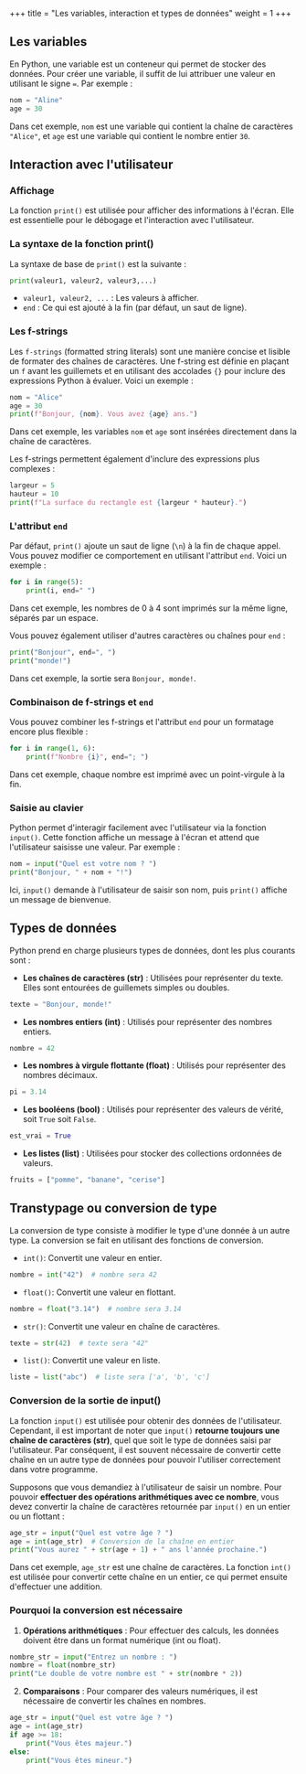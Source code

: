 +++
title = "Les variables, interaction et types de données"
weight = 1
+++

## Les variables

En Python, une variable est un conteneur qui permet de stocker des données. Pour créer une variable, il suffit de lui attribuer une valeur en utilisant le signe `=`. Par exemple :

```python
nom = "Aline"
age = 30
```

Dans cet exemple, `nom` est une variable qui contient la chaîne de caractères `"Alice"`, et `age` est une variable qui contient le nombre entier `30`.

## Interaction avec l'utilisateur

### Affichage

La fonction `print()` est utilisée pour afficher des informations à l'écran. Elle est essentielle pour le débogage et l'interaction avec l'utilisateur. 

### La syntaxe de la fonction print()

La syntaxe de base de `print()` est la suivante :

```python
print(valeur1, valeur2, valeur3,...)
```

- `valeur1, valeur2, ...` : Les valeurs à afficher.
- `end` : Ce qui est ajouté à la fin (par défaut, un saut de ligne).


### Les f-strings

Les `f-strings` (formatted string literals) sont une manière concise et lisible de formater des chaînes de caractères. Une f-string est définie en plaçant un `f` avant les guillemets et en utilisant des accolades `{}` pour inclure des expressions Python à évaluer. Voici un exemple :

```python
nom = "Alice"
age = 30
print(f"Bonjour, {nom}. Vous avez {age} ans.")
```

Dans cet exemple, les variables `nom` et `age` sont insérées directement dans la chaîne de caractères.

Les f-strings permettent également d'inclure des expressions plus complexes :

```python
largeur = 5
hauteur = 10
print(f"La surface du rectangle est {largeur * hauteur}.")
```

### L'attribut `end`

Par défaut, `print()` ajoute un saut de ligne (`\n`) à la fin de chaque appel. Vous pouvez modifier ce comportement en utilisant l'attribut `end`. Voici un exemple :

```python
for i in range(5):
    print(i, end=" ")
```

Dans cet exemple, les nombres de 0 à 4 sont imprimés sur la même ligne, séparés par un espace.

Vous pouvez également utiliser d'autres caractères ou chaînes pour `end` :

```python
print("Bonjour", end=", ")
print("monde!")
```

Dans cet exemple, la sortie sera `Bonjour, monde!`.

### Combinaison de f-strings et `end`

Vous pouvez combiner les f-strings et l'attribut `end` pour un formatage encore plus flexible :

```python
for i in range(1, 6):
    print(f"Nombre {i}", end="; ")
```

Dans cet exemple, chaque nombre est imprimé avec un point-virgule à la fin.

### Saisie au clavier

Python permet d'interagir facilement avec l'utilisateur via la fonction `input()`. Cette fonction affiche un message à l'écran et attend que l'utilisateur saisisse une valeur. Par exemple :

```python
nom = input("Quel est votre nom ? ")
print("Bonjour, " + nom + "!")
```

Ici, `input()` demande à l'utilisateur de saisir son nom, puis `print()` affiche un message de bienvenue.


## Types de données

Python prend en charge plusieurs types de données, dont les plus courants sont :

- **Les chaînes de caractères (str)** : Utilisées pour représenter du texte. Elles sont entourées de guillemets simples ou doubles.
```python
texte = "Bonjour, monde!"
```

- **Les nombres entiers (int)** : Utilisés pour représenter des nombres entiers.
```python
nombre = 42
```

- **Les nombres à virgule flottante (float)** : Utilisés pour représenter des nombres décimaux.
```python
pi = 3.14
```

- **Les booléens (bool)** : Utilisés pour représenter des valeurs de vérité, soit `True` soit `False`.
```python
est_vrai = True
```

- **Les listes (list)** : Utilisées pour stocker des collections ordonnées de valeurs.
```python
fruits = ["pomme", "banane", "cerise"]
```

## Transtypage ou conversion de type

La conversion de type consiste à modifier le type d'une donnée à un autre type. La conversion se fait en utilisant des fonctions de conversion.

- `int()`: Convertit une valeur en entier.
```python
nombre = int("42")  # nombre sera 42
```

- `float()`: Convertit une valeur en flottant.
```python
nombre = float("3.14")  # nombre sera 3.14
```

- `str()`: Convertit une valeur en chaîne de caractères.
```python
texte = str(42)  # texte sera "42"
```

- `list()`: Convertit une valeur en liste.
```python
liste = list("abc")  # liste sera ['a', 'b', 'c']
```

### Conversion de la sortie de input()

La fonction `input()` est utilisée pour obtenir des données de l'utilisateur. Cependant, il est important de noter que `input()` **retourne toujours une chaîne de caractères (str)**, quel que soit le type de données saisi par l'utilisateur. Par conséquent, il est souvent nécessaire de convertir cette chaîne en un autre type de données pour pouvoir l'utiliser correctement dans votre programme.

Supposons que vous demandiez à l'utilisateur de saisir un nombre. Pour pouvoir **effectuer des opérations arithmétiques avec ce nombre**, vous devez convertir la chaîne de caractères retournée par `input()` en un entier ou un flottant :

```python
age_str = input("Quel est votre âge ? ")
age = int(age_str)  # Conversion de la chaîne en entier
print("Vous aurez " + str(age + 1) + " ans l'année prochaine.")
```

Dans cet exemple, `age_str` est une chaîne de caractères. La fonction `int()` est utilisée pour convertir cette chaîne en un entier, ce qui permet ensuite d'effectuer une addition.

### Pourquoi la conversion est nécessaire

1. **Opérations arithmétiques** : Pour effectuer des calculs, les données doivent être dans un format numérique (int ou float).
```python
nombre_str = input("Entrez un nombre : ")
nombre = float(nombre_str)
print("Le double de votre nombre est " + str(nombre * 2))
```

2. **Comparaisons** : Pour comparer des valeurs numériques, il est nécessaire de convertir les chaînes en nombres.
```python
age_str = input("Quel est votre âge ? ")
age = int(age_str)
if age >= 18:
    print("Vous êtes majeur.")
else:
    print("Vous êtes mineur.")
```
